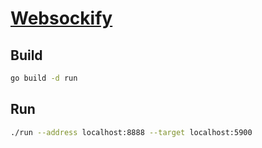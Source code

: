 # [Websockify](https://github.com/novnc/websockify)

## Build

``` bash
go build -d run
```

## Run

```bash
./run --address localhost:8888 --target localhost:5900
```
